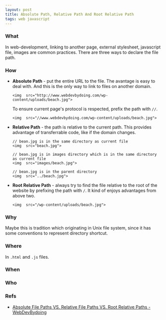 ```yaml
---
layout: post
title: Absolute Path, Relative Path And Root Relative Path
tags: web javascript
---
```


### What
 In web-development, linking to another page, external stylesheet, javascript file, images are common practices. There are three ways to declare the file path.

### How

- **Absolute Path** - put the entire URL to the file. The avantage is easy to deal with. And this is the only way to link to files on another domain.

	```
	<img  src="http://www.webdevbydoing.com/wp-content/uploads/beach.jpg">
	```

	To ensure current page's protocol is respected, prefix the path with `//`.

	```
	<img  src="//www.webdevbydoing.com/wp-content/uploads/beach.jpg">
	```

- **Relative Path** - the path is relative to the current path. This provides advantage of transferrable code, like if the domain changes.

	```
	// bean.jpg is in the same directory as current file
	<img  src="beach.jpg">

	// bean.jpg is in images directory which is in the same directory as current file
	<img  src="images/beach.jpg">

	// bean.jpg is in the parent directory
	<img  src="../beach.jpg">
	```
  
- **Root Relative Path** - always try to find the file relative to the root of the website by prefixing the path with `/`. It kind of enjoys advantages from above two.

	```
	<img  src="/wp-content/uploads/beach.jpg">
	```


### Why

Maybe this is tradition which originating in Unix file system, since it has some conventions to represent directory shortcut.
  
 
  

### Where

In `.html` and `.js` files.
  
  

### When


  
  

### Who


### Refs

- [Absolute File Paths VS. Relative File Paths VS. Root Relative Paths - WebDevBydoing](https://www.webdevbydoing.com/absolute-relative-and-root-relative-file-paths/)